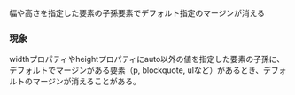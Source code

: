 幅や高さを指定した要素の子孫要素でデフォルト指定のマージンが消える

### 現象

widthプロパティやheightプロパティにauto以外の値を指定した要素の子孫に、デフォルトでマージンがある要素（p, blockquote, ulなど）があるとき、デフォルトのマージンが消えることがある。
